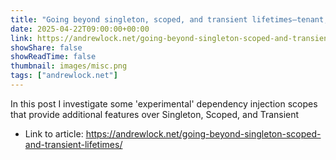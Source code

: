 ```yaml
---
title: "Going beyond singleton, scoped, and transient lifetimes—tenant, pooled, and drifter"
date: 2025-04-22T09:00:00+00:00
link: https://andrewlock.net/going-beyond-singleton-scoped-and-transient-lifetimes/
showShare: false
showReadTime: false
thumbnail: images/misc.png
tags: ["andrewlock.net"]
---
```

In this post I investigate some 'experimental' dependency injection scopes that provide additional features over Singleton, Scoped, and Transient

- Link to article: https://andrewlock.net/going-beyond-singleton-scoped-and-transient-lifetimes/